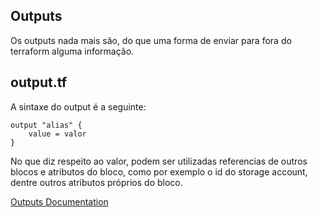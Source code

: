 ## Outputs
Os outputs nada mais são, do que uma forma de enviar para fora do terraform alguma informação.

## output.tf
A sintaxe do output é a seguinte:
```
output "alias" {
    value = valor
}
```
No que diz respeito ao valor, podem ser utilizadas referencias de outros blocos e atributos do bloco, como por exemplo o id do storage account, dentre outros atributos próprios do bloco.

[Outputs Documentation](https://www.terraform.io/language/values/outputs)